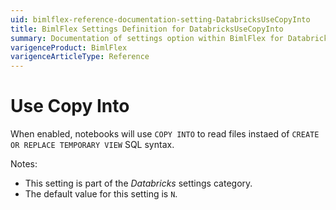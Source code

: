 ```yaml
---
uid: bimlflex-reference-documentation-setting-DatabricksUseCopyInto
title: BimlFlex Settings Definition for DatabricksUseCopyInto
summary: Documentation of settings option within BimlFlex for DatabricksUseCopyInto
varigenceProduct: BimlFlex
varigenceArticleType: Reference
---
```


# Use Copy Into

When enabled, notebooks will use `COPY INTO` to read files instaed of `CREATE OR REPLACE TEMPORARY VIEW` SQL syntax.

Notes:

* This setting is part of the *Databricks* settings category.
* The default value for this setting is `N`.